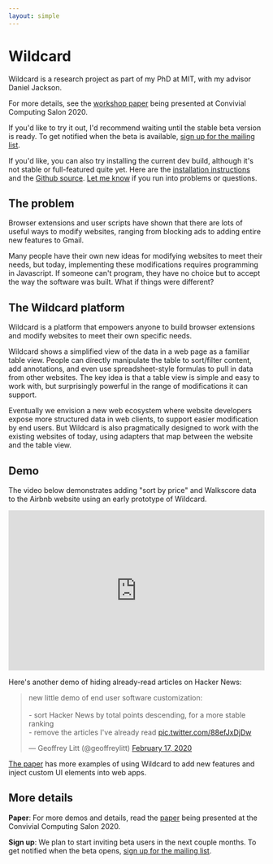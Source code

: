 ```yaml
---
layout: simple
---
```


# Wildcard

Wildcard is a research project as part of my PhD at MIT, with my advisor Daniel Jackson.

For more details, see the [workshop paper](/wildcard/salon2020) being presented at Convivial Computing Salon 2020.

If you'd like to try it out, I'd recommend waiting until the stable beta version is ready. To get notified when the beta is available, [sign up for the mailing list](https://tinyletter.com/wildcard-extension).

If you'd like, you can also try installing the current dev build, although it's not stable or full-featured quite yet. Here are the [installation instructions](https://geoffreylitt.github.io/wildcard/#/quickstart) and the [Github source](https://github.com/geoffreylitt/wildcard). [Let me know](mailto:glitt@mit.edu) if you run into problems or questions.

## The problem
Browser extensions and user scripts have shown that there are lots of useful ways to modify websites, ranging from blocking ads to adding entire new features to Gmail.

Many people have their own new ideas for modifying websites to meet their needs, but today, implementing these modifications requires programming in Javascript. If someone can't program, they have no choice but to accept the way the software was built. What if things were different?

## The Wildcard platform
Wildcard is a platform that empowers anyone to build browser extensions and modify websites to meet their own specific needs.

Wildcard shows a simplified view of the data in a web page as a familiar table view. People can directly manipulate the table to sort/filter content, add annotations, and even use spreadsheet-style formulas to pull in data from other websites. The key idea is that a table view is simple and easy to work with, but surprisingly powerful in the range of modifications it can support.

Eventually we envision a new web ecosystem where website developers expose more structured data in web clients, to support easier modification by end users. But Wildcard is also pragmatically designed to work with the existing websites of today, using adapters that map between the website and the table view.

## Demo

The video below demonstrates adding "sort by price" and Walkscore data to the Airbnb website using an early prototype of Wildcard.

<div style="position: relative; padding-bottom: 62.5%; height: 0;"><iframe src="https://www.loom.com/embed/cab62c8172404c39bebc4c511a60a389" frameborder="0" webkitallowfullscreen mozallowfullscreen allowfullscreen style="position: absolute; top: 0; left: 0; width: 100%; height: 100%;"></iframe></div>

Here's another demo of hiding already-read articles on Hacker News:

<blockquote class="twitter-tweet"><p lang="en" dir="ltr">new little demo of end user software customization:<br><br>- sort Hacker News by total points descending, for a more stable ranking<br>- remove the articles I&#39;ve already read <a href="https://t.co/88efJxDjDw">pic.twitter.com/88efJxDjDw</a></p>&mdash; Geoffrey Litt (@geoffreylitt) <a href="https://twitter.com/geoffreylitt/status/1229251217118892032?ref_src=twsrc%5Etfw">February 17, 2020</a></blockquote> <script async src="https://platform.twitter.com/widgets.js" charset="utf-8"></script>

[The paper](https://www.geoffreylitt.com/wildcard/salon2020/#sec:demos) has more examples of using Wildcard to add new features and inject custom UI elements into web apps.

## More details

**Paper**: For more demos and details, read the [paper](/wildcard/salon2020) being presented at the Convivial Computing Salon 2020.

**Sign up**: We plan to start inviting beta users in the next couple months. To get notified when the beta opens, [sign up for the mailing list](https://docs.google.com/forms/d/e/1FAIpQLSf8nJZ5hY0ZTB0g3WmHEpvP-p8keRzWbWRltEidTK8awsfBEw/viewform?usp=sf_link).
